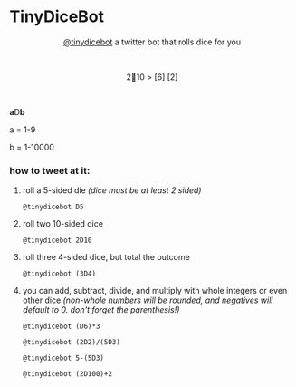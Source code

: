 # TinyDiceBot
<p align="center">
<a href="https://twitter.com/TinyDiceBot">@tinydicebot</a>
a twitter bot that rolls dice for you
</p><br>

<p align="center">
2🎲10 > [6] [2]
</p><br>

**a**D**b**

a = 1-9

b = 1-10000

<h3>how to tweet at it:</h3>

1. roll a 5-sided die *(dice must be at least 2 sided)*

    `@tinydicebot D5`

2. roll two 10-sided dice

    `@tinydicebot 2D10`

3. roll three 4-sided dice, but total the outcome

    `@tinydicebot (3D4)`

4. you can add, subtract, divide, and multiply with whole integers or even other dice *(non-whole numbers will be rounded, and negatives will default to 0. don't forget the parenthesis!)*

    `@tinydicebot (D6)*3` 
   
    `@tinydicebot (2D2)/(5D3)`
    
    `@tinydicebot 5-(5D3)`
    
    `@tinydicebot (2D100)+2`
